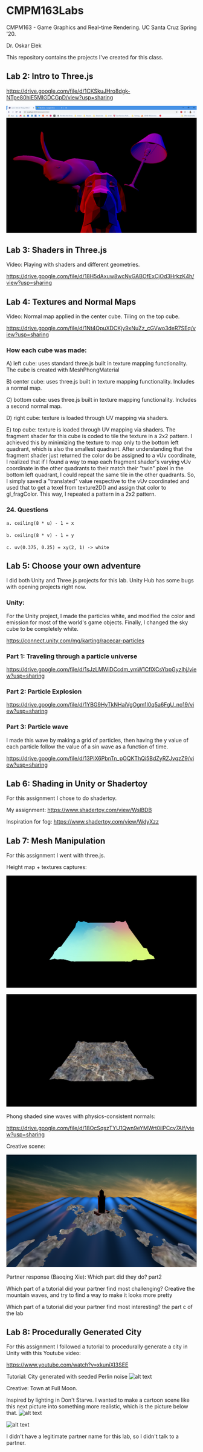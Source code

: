 # CMPM163Labs
CMPM163 - Game Graphics and Real-time Rendering. UC Santa Cruz Spring '20.

Dr. Oskar Elek

This repository contains the projects I've created for this class.

## Lab 2: Intro to Three.js
https://drive.google.com/file/d/1CKSkuJHro8dgk-NTpe80hlE5MIGDCGpD/view?usp=sharing

![alt text](https://github.com/LawTam/CMPM163Labs/blob/master/Lab2/lab2_screenshot.png)


## Lab 3: Shaders in Three.js
Video: Playing with shaders and different geometries.

https://drive.google.com/file/d/18H5dAxuw8wcNyGABOfExCjOd3HrkzK4h/view?usp=sharing


## Lab 4: Textures and Normal Maps
Video: Normal map applied in the center cube. Tiling on the top cube.

https://drive.google.com/file/d/1Nt4OpuXDCKjy9xNuZz_cGVwo3deR7SEq/view?usp=sharing
    
    
### How each cube was made:

A) left cube: uses standard three.js built in texture mapping functionality. The cube is created with MeshPhongMaterial

B) center cube: uses three.js built in texture mapping functionality. Includes a normal map.

C) bottom cube: uses three.js built in texture mapping functionality. Includes a second normal map.

D) right cube: texture is loaded through UV mapping via shaders. 

E) top cube: texture is loaded through UV mapping via shaders. The fragment shader for this cube is coded to tile the texture in a 2x2 pattern. I achieved this by minimizing the texture to map only to the bottom left quadrant, which is also the smallest quadrant. After understanding that the fragment shader just returned the color do be assigned to a vUv coordinate, I realized that if I found a way to map each fragment shader's varying vUv coordinate in the other quadrants to their match their "twin" pixel in the bottom left quadrant, I could repeat the same tile in the other quadrants. So, I simply saved a "translated" value respective to the vUv coordinated and used that to get a texel from texture2D() and assign that color to gl_fragColor. This way, I repeated a pattern in a 2x2 pattern.

### 24. Questions

    a. ceiling(8 * u) - 1 = x
    
    b. ceiling(8 * v) - 1 = y
    
    c. uv(0.375, 0.25) = xy(2, 1) -> white
    
## Lab 5: Choose your own adventure
I did both Unity and Three.js projects for this lab. Unity Hub has some bugs with opening projects right now. 

### Unity: 
For the Unity project, I made the particles white, and modified the color and emission for most of the world's game objects. Finally, I changed the sky cube to be completely white.

https://connect.unity.com/mg/karting/racecar-particles

### Part 1: Traveling through a particle universe
https://drive.google.com/file/d/1sJzLMWiDCcdm_ymW1CflXCsYbpGyzIhj/view?usp=sharing

### Part 2: Particle Explosion
https://drive.google.com/file/d/1YBG9HyTkNHaiVgOgm1I0q5a6FgU_no19/view?usp=sharing

### Part 3: Particle wave
I made this wave by making a grid of particles, then having the y value of each particle follow the value of a sin wave as a function of time.

https://drive.google.com/file/d/13PIX6PbnTn_pOQKThQi5BdZyRZJvqzZ9/view?usp=sharing

## Lab 6: Shading in Unity or Shadertoy
For this assignment I chose to do shadertoy.

My assignment: https://www.shadertoy.com/view/WslBDB

Inspiration for fog: https://www.shadertoy.com/view/WdyXzz

## Lab 7: Mesh Manipulation
For this assignment I went with three.js.

Height map + textures captures:

![alt text](https://github.com/LawTam/CMPM163Labs/blob/master/Lab7/grad_volcano.png)

![alt text](https://github.com/LawTam/CMPM163Labs/blob/master/Lab7/rock_volcano.png)

Phong shaded sine waves with physics-consistent normals:

https://drive.google.com/file/d/18OcSqszTYU1Qwn9eYMWrt0ilPCcv7Alf/view?usp=sharing

Creative scene:

![alt text](https://github.com/LawTam/CMPM163Labs/blob/master/Lab7/creative.png)

Partner response (Baoqing Xie): 
Which part did they do? part2

Which part of a tutorial did your partner find most challenging? Creative the mountain waves, and try to find a way to make it looks more pretty

Which part of a tutorial did your partner find most interesting? the part c of the lab

## Lab 8: Procedurally Generated City
For this assignment I followed a tutorial to procedurally generate a city in Unity with this Youtube video:

https://www.youtube.com/watch?v=xkuniXI3SEE 

Tutorial: City generated with seeded Perlin noise
![alt text](https://github.com/LawTam/CMPM163Labs/blob/master/Lab8/CityGenerator/tutorial.png)

Creative: Town at Full Moon. 

Inspired by lighting in Don't Starve. I wanted to make a cartoon scene like this next picture into something more realistic, which is the picture below that.
![alt text](https://github.com/LawTam/CMPM163Labs/blob/master/Lab8/CityGenerator/dont_starve.jpg)

![alt text](https://github.com/LawTam/CMPM163Labs/blob/master/Lab8/CityGenerator/creative.png)

I didn't have a legitimate partner name for this lab, so I didn't talk to a partner.
